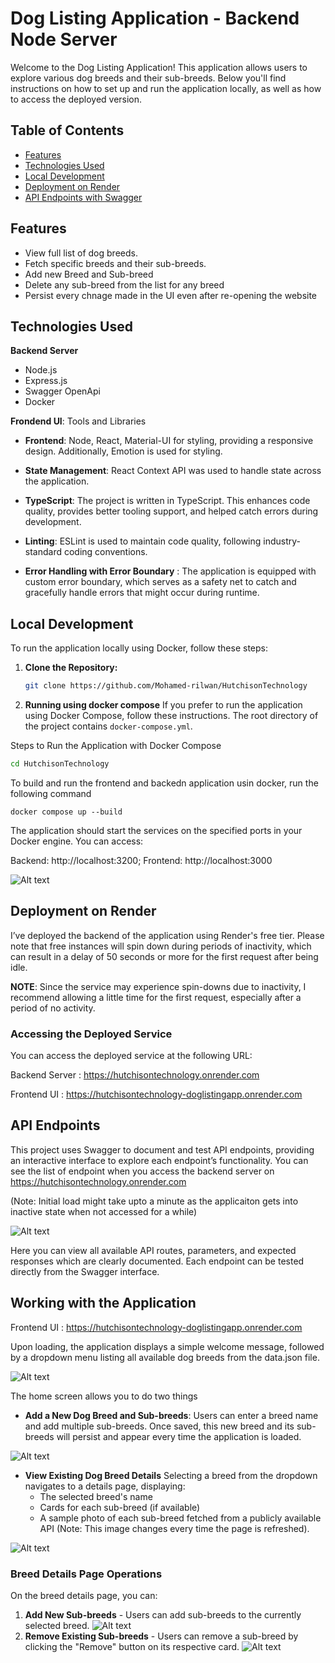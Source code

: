 # Dog Listing Application - Backend Node Server

Welcome to the Dog Listing Application! This application allows users to explore various dog breeds and their sub-breeds. 
Below you'll find instructions on how to set up and run the application locally, as well as how to access the deployed version.

## Table of Contents

- [Features](#features)
- [Technologies Used](#technologies-used)
- [Local Development](#local-development)
- [Deployment on Render](#deployment-on-render)
- [API Endpoints with Swagger](#api-endpoints)


## Features

- View full list of dog breeds.
- Fetch specific breeds and their sub-breeds.
- Add new Breed and Sub-breed 
- Delete any sub-breed from the list for any breed 
- Persist every chnage made in the UI even after re-opening the website

## Technologies Used

**Backend Server**
- Node.js
- Express.js
- Swagger OpenApi
- Docker

**Frondend UI**: Tools and Libraries
- **Frontend**: Node, React, Material-UI for styling, providing a responsive design. Additionally, Emotion is used for styling.

- **State Management**: React Context API was used to handle state across the application. 

- **TypeScript**: The project is written in TypeScript. This enhances code quality, provides better tooling support, and helped catch errors during development.

- **Linting**: ESLint is used to maintain code quality, following industry-standard coding conventions.

- **Error Handling with Error Boundary** : The application is equipped with custom error boundary, which serves as a safety net to catch and gracefully handle errors that might occur during runtime.


## Local Development

To run the application locally using Docker, follow these steps:

1. **Clone the Repository:**
   ```bash
   git clone https://github.com/Mohamed-rilwan/HutchisonTechnology
   ```

2. **Running using docker compose**
If you prefer to run the application using Docker Compose, follow these instructions. The root directory of the project contains  `docker-compose.yml`.

 Steps to Run the Application with Docker Compose
   ```bash
   cd HutchisonTechnology
   ```
   To build and run the frontend and backedn application usin docker, run the following command
   ```
   docker compose up --build
   ```
The application should start the services on the specified ports in your Docker engine. You can access:

Backend: http://localhost:3200; 
Frontend: http://localhost:3000

![Alt text](./Screenshot/Docker.png)


## Deployment on Render 
I’ve deployed the backend of the application using Render's free tier. Please note that free instances will spin down during periods of inactivity, which can result in a delay of 50 seconds or more for the first request after being idle.

**NOTE**: Since the service may experience spin-downs due to inactivity, I recommend allowing a little time for the first request, especially after a period of no activity.



### Accessing the Deployed Service
You can access the deployed service at the following URL:

Backend Server : https://hutchisontechnology.onrender.com

Frontend UI :   https://hutchisontechnology-doglistingapp.onrender.com


## API Endpoints
This project uses Swagger to document and test API endpoints, providing an interactive interface to explore each endpoint’s functionality. You can see the list of endpoint when you access the backend server on  https://hutchisontechnology.onrender.com 

(Note: Initial load might take upto a minute as the applicaiton gets into inactive state when not accessed for a while)

![Alt text](./Screenshot/Swagger.png)

Here you can view all available API routes, parameters, and expected responses which are clearly documented. Each endpoint can be tested directly from the Swagger interface.


## Working with the Application

Frontend UI :   https://hutchisontechnology-doglistingapp.onrender.com

Upon loading, the application displays a simple welcome message, followed by a dropdown menu listing all available dog breeds from the data.json file.

![Alt text](./Screenshot/Home.jpeg)

The home screen allows you to do two things
- **Add a New Dog Breed and Sub-breeds**:
Users can enter a breed name and add multiple sub-breeds. Once saved, this new breed and its sub-breeds will persist and appear every time the application is loaded.

![Alt text](./Screenshot/AddnewBreed.jpeg)
- **View Existing Dog Breed Details**
Selecting a breed from the dropdown navigates to a details page, displaying:
   - The selected breed's name
   - Cards for each sub-breed (if available)
   - A sample photo of each sub-breed fetched from a publicly available API (Note: This image changes every time the page is refreshed).

![Alt text](./Screenshot/BreedDetails.jpeg)


### Breed Details Page Operations
On the breed details page, you can:

1. **Add New Sub-breeds** - Users can add sub-breeds to the currently selected breed.
![Alt text](./Screenshot/SaveNewSubbreed.jpeg) 
2. **Remove Existing Sub-breeds** - Users can remove a sub-breed by clicking the "Remove" button on its respective card.
![Alt text](./Screenshot/DeleteSubbreed.png)


